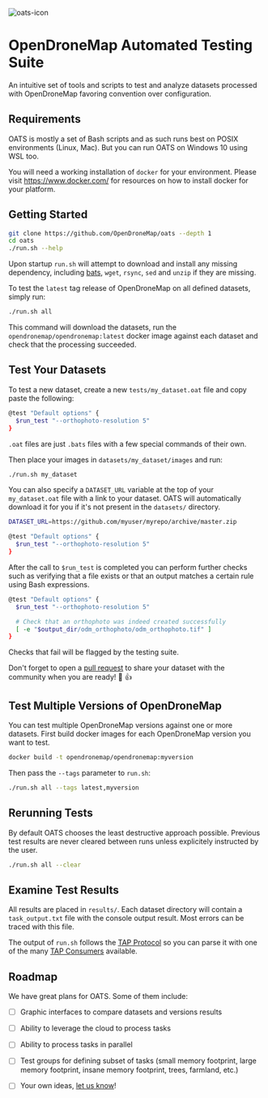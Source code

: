 ![oats-icon](https://user-images.githubusercontent.com/1951843/47456353-42314880-d7a2-11e8-8fb1-81815ba78353.png)

# OpenDroneMap Automated Testing Suite

An intuitive set of tools and scripts to test and analyze datasets processed with OpenDroneMap favoring convention over configuration.

## Requirements

OATS is mostly a set of Bash scripts and as such runs best on POSIX environments (Linux, Mac). But you can run OATS on Windows 10 using WSL too.

You will need a working installation of `docker` for your environment. Please visit https://www.docker.com/ for resources on how to install docker for your platform.

## Getting Started

```bash
git clone https://github.com/OpenDroneMap/oats --depth 1
cd oats
./run.sh --help
```

Upon startup `run.sh` will attempt to download and install any missing dependency, including [bats](https://github.com/sstephenson/bats), `wget`, `rsync`, `sed` and `unzip` if they are missing.

To test the `latest` tag release of OpenDroneMap on all defined datasets, simply run:

```bash
./run.sh all
```

This command will download the datasets, run the `opendronemap/opendronemap:latest` docker image against each dataset and check that the processing succeeded.

## Test Your Datasets

To test a new dataset, create a new `tests/my_dataset.oat` file and copy paste the following:

```bash
@test "Default options" {
  $run_test "--orthophoto-resolution 5"
}
```

`.oat` files are just `.bats` files with a few special commands of their own.

Then place your images in `datasets/my_dataset/images` and run:

```bash
./run.sh my_dataset
```

You can also specify a `DATASET_URL` variable at the top of your `my_dataset.oat` file with a link to your dataset. OATS will automatically download it for you if it's not present in the `datasets/` directory.

```bash
DATASET_URL=https://github.com/myuser/myrepo/archive/master.zip

@test "Default options" {
  $run_test "--orthophoto-resolution 5"
}
```

After the call to `$run_test` is completed you can perform further checks such as verifying that a file exists or that an output matches a certain rule using Bash expressions.

```bash
@test "Default options" {
  $run_test "--orthophoto-resolution 5"

  # Check that an orthophoto was indeed created successfully
  [ -e "$output_dir/odm_orthophoto/odm_orthophoto.tif" ]
}
```

Checks that fail will be flagged by the testing suite.

Don't forget to open a [pull request](compare) to share your dataset with the community when you are ready! :pray: :+1:

## Test Multiple Versions of OpenDroneMap

You can test multiple OpenDroneMap versions against one or more datasets. First build docker images for each OpenDroneMap version you want to test.

```bash
docker build -t opendronemap/opendronemap:myversion
```

Then pass the `--tags` parameter to `run.sh`:

```bash
./run.sh all --tags latest,myversion
```

## Rerunning Tests

By default OATS chooses the least destructive approach possible. Previous test results are never cleared between runs unless explicitely instructed by the user.

```bash
./run.sh all --clear
```

## Examine Test Results

All results are placed in `results/`. Each dataset directory will contain a `task_output.txt` file with the console output result. Most errors can be traced with this file.

The output of `run.sh` follows the [TAP Protocol](http://testanything.org/) so you can parse it with one of the many [TAP Consumers](http://testanything.org/consumers.html) available.

## Roadmap

We have great plans for OATS. Some of them include:

- [ ] Graphic interfaces to compare datasets and versions results
- [ ] Ability to leverage the cloud to process tasks
- [ ] Ability to process tasks in parallel
- [ ] Test groups for defining subset of tasks (small memory footprint, large memory footprint, insane memory footprint, trees, farmland, etc.)
- [ ] Your own ideas, [let us know](issues)!


